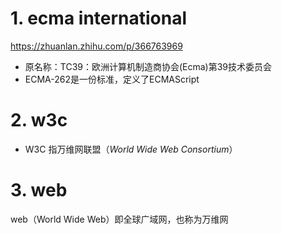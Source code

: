 # 1. ecma international

https://zhuanlan.zhihu.com/p/366763969

* 原名称：TC39：欧洲计算机制造商协会(Ecma)第39技术委员会
* ECMA-262是一份标准，定义了ECMAScript



# 2. w3c

* W3C 指万维网联盟（*World Wide Web Consortium*）



# 3. web

web（World Wide Web）即全球广域网，也称为万维网